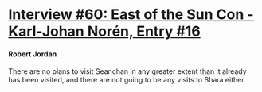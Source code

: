 # [Interview #60: East of the Sun Con - Karl-Johan Norén, Entry #16](https://www.theoryland.com/intvmain.php?i=60#16)

#### Robert Jordan

There are no plans to visit Seanchan in any greater extent than it already has been visited, and there are not going to be any visits to Shara either.


